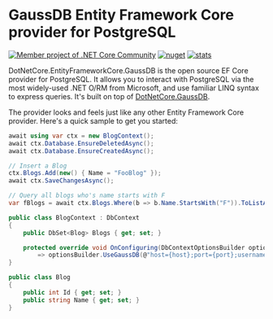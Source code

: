 # GaussDB Entity Framework Core provider for PostgreSQL

[![Member project of .NET Core Community](https://img.shields.io/badge/member%20project%20of-NCC-9e20c9.svg)](https://github.com/dotnetcore) 
[![nuget](https://img.shields.io/nuget/v/DotNetCore.EntityFrameworkCore.GaussDB.svg?style=flat-square)](https://www.nuget.org/packages/DotNetCore.EntityFrameworkCore.GaussDB) 
[![stats](https://img.shields.io/nuget/dt/DotNetCore.EntityFrameworkCore.GaussDB.svg?style=flat-square)](https://www.nuget.org/stats/packages/DotNetCore.EntityFrameworkCore.GaussDB?groupby=Version) 


DotNetCore.EntityFrameworkCore.GaussDB is the open source EF Core provider for PostgreSQL. It allows you to interact with PostgreSQL via the most widely-used .NET O/RM from Microsoft, and use familiar LINQ syntax to express queries. It's built on top of [DotNetCore.GaussDB](https://github.com/dotnetcore/DotNetCore.GaussDB).

The provider looks and feels just like any other Entity Framework Core provider. Here's a quick sample to get you started:

```csharp
await using var ctx = new BlogContext();
await ctx.Database.EnsureDeletedAsync();
await ctx.Database.EnsureCreatedAsync();

// Insert a Blog
ctx.Blogs.Add(new() { Name = "FooBlog" });
await ctx.SaveChangesAsync();

// Query all blogs who's name starts with F
var fBlogs = await ctx.Blogs.Where(b => b.Name.StartsWith("F")).ToListAsync();

public class BlogContext : DbContext
{
    public DbSet<Blog> Blogs { get; set; }

    protected override void OnConfiguring(DbContextOptionsBuilder optionsBuilder)
        => optionsBuilder.UseGaussDB(@"host={host};port={port};username={username};password={password};database={database}");
}

public class Blog
{
    public int Id { get; set; }
    public string Name { get; set; }
}
```
